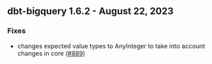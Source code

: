 ## dbt-bigquery 1.6.2 - August 22, 2023

### Fixes

- changes expected value types to AnyInteger to take into account changes in core ([#889](https://github.com/dbt-labs/dbt-bigquery/issues/889))
